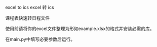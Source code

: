 excel to ics excel 转 ics

课程表快速转日程文件

使用前请将你的excel文件整理为形如example.xlsx的格式并安装必需的库。

在main.py中填写必要参数后运行。